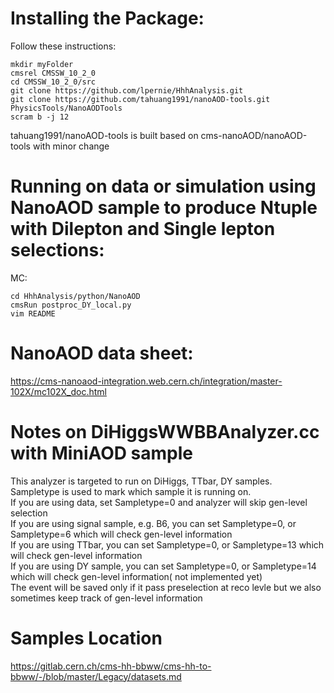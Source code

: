 # Installing the Package:

Follow these instructions:   
```
mkdir myFolder   
cmsrel CMSSW_10_2_0   
cd CMSSW_10_2_0/src   
git clone https://github.com/lpernie/HhhAnalysis.git   
git clone https://github.com/tahuang1991/nanoAOD-tools.git PhysicsTools/NanoAODTools   
scram b -j 12   
```
tahuang1991/nanoAOD-tools is built based on cms-nanoAOD/nanoAOD-tools with minor change
# Running on data or simulation using NanoAOD sample to produce Ntuple with Dilepton and Single lepton selections:   

MC:
```
cd HhhAnalysis/python/NanoAOD
cmsRun postproc_DY_local.py
vim README
```
# NanoAOD data sheet: 
https://cms-nanoaod-integration.web.cern.ch/integration/master-102X/mc102X_doc.html

# Notes on DiHiggsWWBBAnalyzer.cc with MiniAOD sample
This analyzer is targeted to run on DiHiggs, TTbar, DY samples.     
Sampletype is used to mark which sample it is running on.   
If you are using data, set Sampletype=0 and analyzer will skip gen-level selection   
If you are using signal sample, e.g. B6, you can set Sampletype=0, or Sampletype=6 which will check gen-level information   
If you are using TTbar, you can set Sampletype=0, or Sampletype=13 which will check gen-level information   
If you are using DY sample, you can set Sampletype=0, or Sampletype=14 which will check gen-level information( not implemented yet)   
The event will be saved only if it pass preselection at reco levle but we also sometimes keep track of gen-level information   
 

# Samples Location
https://gitlab.cern.ch/cms-hh-bbww/cms-hh-to-bbww/-/blob/master/Legacy/datasets.md
